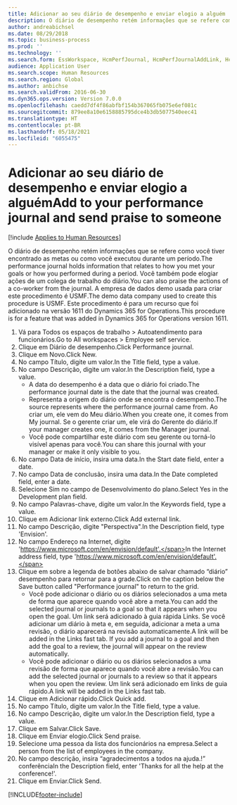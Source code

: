 ```yaml
---
title: Adicionar ao seu diário de desempenho e enviar elogio a alguém
description: O diário de desempenho retém informações que se refere como você tiver encontrado as metas ou como você executou durante um período.
author: andreabichsel
ms.date: 08/29/2018
ms.topic: business-process
ms.prod: ''
ms.technology: ''
ms.search.form: EssWorkspace, HcmPerfJournal, HcmPerfJournalAddLink, HcmPerfPraise, HcmWorkerLookUpByPerson, HcmPerfJournalAdd, HcmEmployeeDevelopmentWorkspace
audience: Application User
ms.search.scope: Human Resources
ms.search.region: Global
ms.author: anbichse
ms.search.validFrom: 2016-06-30
ms.dyn365.ops.version: Version 7.0.0
ms.openlocfilehash: caedd7df4f86abfbf154b367065fb075e6ef081c
ms.sourcegitcommit: 879ee8a10e6158885795dce4b3db5077540eec41
ms.translationtype: HT
ms.contentlocale: pt-BR
ms.lasthandoff: 05/18/2021
ms.locfileid: "6055475"
---
```

# <a name="add-to-your-performance-journal-and-send-praise-to-someone"></a><span data-ttu-id="64af8-103">Adicionar ao seu diário de desempenho e enviar elogio a alguém</span><span class="sxs-lookup"><span data-stu-id="64af8-103">Add to your performance journal and send praise to someone</span></span>

[!include [Applies to Human Resources](../includes/applies-to-hr.md)]

<span data-ttu-id="64af8-104">O diário de desempenho retém informações que se refere como você tiver encontrado as metas ou como você executou durante um período.</span><span class="sxs-lookup"><span data-stu-id="64af8-104">The performance journal holds information that relates to how you met your goals or how you performed during a period.</span></span> <span data-ttu-id="64af8-105">Você também pode elogiar ações de um colega de trabalho do diário.</span><span class="sxs-lookup"><span data-stu-id="64af8-105">You can also praise the actions of a co-worker from the journal.</span></span> <span data-ttu-id="64af8-106">A empresa de dados demo usada para criar este procedimento é USMF.</span><span class="sxs-lookup"><span data-stu-id="64af8-106">The demo data company used to create this procedure is USMF.</span></span> <span data-ttu-id="64af8-107">Este procedimento é para um recurso que foi adicionado na versão 1611 do Dynamics 365 for Operations.</span><span class="sxs-lookup"><span data-stu-id="64af8-107">This procedure is for a feature that was added in Dynamics 365 for Operations version 1611.</span></span>

1. <span data-ttu-id="64af8-108">Vá para Todos os espaços de trabalho > Autoatendimento para funcionários.</span><span class="sxs-lookup"><span data-stu-id="64af8-108">Go to All workspaces > Employee self service.</span></span>
2. <span data-ttu-id="64af8-109">Clique em Diário de desempenho.</span><span class="sxs-lookup"><span data-stu-id="64af8-109">Click Performance journal.</span></span>
3. <span data-ttu-id="64af8-110">Clique em Novo.</span><span class="sxs-lookup"><span data-stu-id="64af8-110">Click New.</span></span>
4. <span data-ttu-id="64af8-111">No campo Título, digite um valor.</span><span class="sxs-lookup"><span data-stu-id="64af8-111">In the Title field, type a value.</span></span>
5. <span data-ttu-id="64af8-112">No campo Descrição, digite um valor.</span><span class="sxs-lookup"><span data-stu-id="64af8-112">In the Description field, type a value.</span></span>
    * <span data-ttu-id="64af8-113">A data do desempenho é a data que o diário foi criado.</span><span class="sxs-lookup"><span data-stu-id="64af8-113">The performance journal date is the date that the journal was created.</span></span>  
    * <span data-ttu-id="64af8-114">Representa a origem do diário onde se encontra o desempenho.</span><span class="sxs-lookup"><span data-stu-id="64af8-114">The source represents where the performance journal came from.</span></span> <span data-ttu-id="64af8-115">Ao criar um, ele vem do Meu diário.</span><span class="sxs-lookup"><span data-stu-id="64af8-115">When you create one, it comes from My journal.</span></span> <span data-ttu-id="64af8-116">Se o gerente criar um, ele virá do Gerente do diário.</span><span class="sxs-lookup"><span data-stu-id="64af8-116">If your manager creates one, it comes from the Manager journal.</span></span>  
    * <span data-ttu-id="64af8-117">Você pode compartilhar este diário com seu gerente ou torná-lo visível apenas para você.</span><span class="sxs-lookup"><span data-stu-id="64af8-117">You can share this journal with your manager or make it only visible to you.</span></span>  
6. <span data-ttu-id="64af8-118">No campo Data de início, insira uma data.</span><span class="sxs-lookup"><span data-stu-id="64af8-118">In the Start date field, enter a date.</span></span>
7. <span data-ttu-id="64af8-119">No campo Data de conclusão, insira uma data.</span><span class="sxs-lookup"><span data-stu-id="64af8-119">In the Date completed field, enter a date.</span></span>
8. <span data-ttu-id="64af8-120">Selecione Sim no campo de Desenvolvimento do plano.</span><span class="sxs-lookup"><span data-stu-id="64af8-120">Select Yes in the Development plan field.</span></span>
9. <span data-ttu-id="64af8-121">No campo Palavras-chave, digite um valor.</span><span class="sxs-lookup"><span data-stu-id="64af8-121">In the Keywords field, type a value.</span></span>
10. <span data-ttu-id="64af8-122">Clique em Adicionar link externo.</span><span class="sxs-lookup"><span data-stu-id="64af8-122">Click Add external link.</span></span>
11. <span data-ttu-id="64af8-123">No campo Descrição, digite "Perspectiva".</span><span class="sxs-lookup"><span data-stu-id="64af8-123">In the Description field, type 'Envision'.</span></span>
12. <span data-ttu-id="64af8-124">No campo Endereço na Internet, digite 'https://www.microsoft.com/en/envision/default'.</span><span class="sxs-lookup"><span data-stu-id="64af8-124">In the Internet address field, type 'https://www.microsoft.com/en/envision/default'.</span></span>
13. <span data-ttu-id="64af8-125">Clique em sobre a legenda de botões abaixo de salvar chamado “diário” desempenho para retornar para a grade.</span><span class="sxs-lookup"><span data-stu-id="64af8-125">Click on the caption below the Save button called "Performance journal" to return to the grid.</span></span>
    * <span data-ttu-id="64af8-126">Você pode adicionar o diário ou os diários selecionados a uma meta de forma que aparece quando você abre a meta.</span><span class="sxs-lookup"><span data-stu-id="64af8-126">You can add the selected journal or journals to a goal so that it appears when you open the goal.</span></span> <span data-ttu-id="64af8-127">Um link será adicionado à guia rápida Links. Se você adicionar um diário à meta e, em seguida, adicionar a meta a uma revisão, o diário aparecerá na revisão automaticamente.</span><span class="sxs-lookup"><span data-stu-id="64af8-127">A link will be added in the Links fast tab.    If you add a journal to a goal and then add the goal to a review, the journal will appear on the review automatically.</span></span>  
    * <span data-ttu-id="64af8-128">Você pode adicionar o diário ou os diários selecionados a uma revisão de forma que aparece quando você abre a revisão.</span><span class="sxs-lookup"><span data-stu-id="64af8-128">You can add the selected journal or journals to a review so that it appears when you open the review.</span></span>    <span data-ttu-id="64af8-129">Um link será adicionado em links de guia rápido.</span><span class="sxs-lookup"><span data-stu-id="64af8-129">A link will be added in the Links fast tab.</span></span>  
14. <span data-ttu-id="64af8-130">Clique em Adicionar rápido.</span><span class="sxs-lookup"><span data-stu-id="64af8-130">Click Quick add.</span></span>
15. <span data-ttu-id="64af8-131">No campo Título, digite um valor.</span><span class="sxs-lookup"><span data-stu-id="64af8-131">In the Title field, type a value.</span></span>
16. <span data-ttu-id="64af8-132">No campo Descrição, digite um valor.</span><span class="sxs-lookup"><span data-stu-id="64af8-132">In the Description field, type a value.</span></span>
17. <span data-ttu-id="64af8-133">Clique em Salvar.</span><span class="sxs-lookup"><span data-stu-id="64af8-133">Click Save.</span></span>
18. <span data-ttu-id="64af8-134">Clique em Enviar elogio.</span><span class="sxs-lookup"><span data-stu-id="64af8-134">Click Send praise.</span></span>
19. <span data-ttu-id="64af8-135">Selecione uma pessoa da lista dos funcionários na empresa.</span><span class="sxs-lookup"><span data-stu-id="64af8-135">Select a person from the list of employees in the company.</span></span>
20. <span data-ttu-id="64af8-136">No campo descrição, insira “agradecimentos a todos na ajuda.!” conferência</span><span class="sxs-lookup"><span data-stu-id="64af8-136">In the Description field, enter 'Thanks for all the help at the conference!'.</span></span>
21. <span data-ttu-id="64af8-137">Clique em Enviar.</span><span class="sxs-lookup"><span data-stu-id="64af8-137">Click Send.</span></span>



[!INCLUDE[footer-include](../includes/footer-banner.md)]